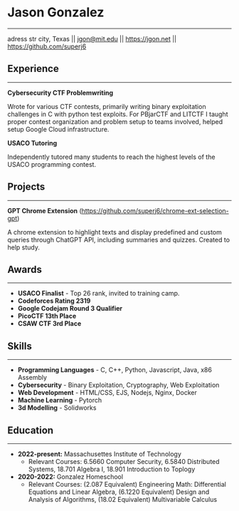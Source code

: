 # Jason Gonzalez
---

adress str city, Texas || <jgon@mit.edu>  || <https://jgon.net> || <https://github.com/superj6>   
##  Experience
---

**Cybersecurity CTF Problemwriting**

Wrote for various CTF contests, primarily writing binary exploitation challenges in C with python test exploits. For PBjarCTF and LITCTF I taught proper contest organization and problem setup to teams involved, helped setup Google Cloud infrastructure. 

**USACO Tutoring**

Independently tutored many students to reach the highest levels of the USACO programming contest. 

## Projects
---

**GPT Chrome Extension** (<https://github.com/superj6/chrome-ext-selection-gpt>)

A chrome extension to highlight texts and display predefined and custom queries through ChatGPT API, including summaries and quizzes. Created to help study.


## Awards
---

- **USACO Finalist** - Top 26 rank, invited to training camp.
- **Codeforces Rating 2319**
- **Google Codejam Round 3 Qualifier**
- **PicoCTF 13th Place**
- **CSAW CTF 3rd Place**

## Skills
---

- **Programming Languages** - C, C++, Python, Javascript, Java, x86 Assembly
- **Cybersecurity** - Binary Exploitation, Cryptography, Web Exploitation
- **Web Development** - HTML/CSS, EJS, Nodejs, Nginx, Docker
- **Machine Learning** - Pytorch
- **3d Modelling** - Solidworks

## Education
---

- **2022-present:** Massachusettes Institute of Technology
  - Relevant Courses: 6.5660 Computer Security, 6.5840 Distributed Systems, 18.701 Algebra I, 18.901 Introduction to Toplogy
- **2020-2022:** Gonzalez Homeschool
  - Relevant Courses: (2.087 Equivalent) Engineering Math: Differential Equations and Linear Algebra, (6.1220 Equivalent) Design and Analysis of Algorithms, (18.02 Equivalent) Multivariable Calculus 
